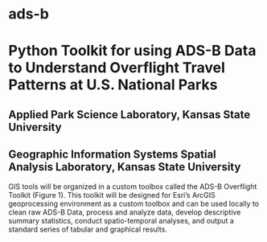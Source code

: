 # ads-b
# Python Toolkit for using ADS-B Data to Understand Overflight Travel Patterns at U.S. National Parks

## Applied Park Science Laboratory, Kansas State University
## Geographic Information Systems Spatial Analysis Laboratory, Kansas State University

GIS tools will be organized in a custom toolbox called the ADS-B Overflight Toolkit (Figure 1).  This toolkit will be designed for Esri’s ArcGIS geoprocessing environment as a custom toolbox and can be used locally to clean raw ADS-B Data, process and analyze data, develop descriptive summary statistics, conduct spatio-temporal analyses, and output a standard series of tabular and graphical results. 

